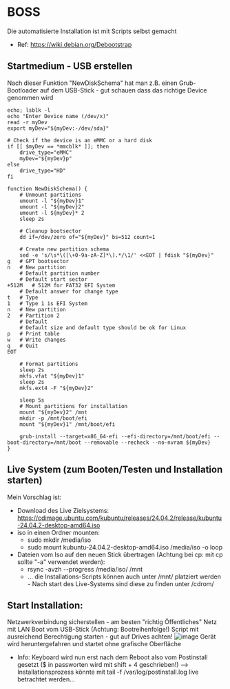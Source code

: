 # BOSS
Die automatisierte Installation ist mit Scripts selbst gemacht
- Ref: https://wiki.debian.org/Debootstrap

## Startmedium - USB erstellen
Nach dieser Funktion "NewDiskSchema" hat man z.B. einen Grub-Bootloader auf dem USB-Stick - gut schauen dass das richtige Device genommen wird

```
echo; lsblk -l
echo "Enter Device name (/dev/x)"
read -r myDev
export myDev="${myDev:-/dev/sda}"

# Check if the device is an eMMC or a hard disk
if [[ $myDev == *mmcblk* ]]; then
    drive_type="eMMC"
    myDev="${myDev}p"
else
    drive_type="HD"
fi

function NewDiskSchema() {
    # Unmount partitions
    umount -l "${myDev}1"
    umount -l "${myDev}2"
    umount -l ${myDev}* 2
	sleep 2s

    # Cleanup bootsector
    dd if=/dev/zero of="${myDev}" bs=512 count=1

    # Create new partition schema
    sed -e 's/\s*\([\+0-9a-zA-Z]*\).*/\1/' <<EOT | fdisk "${myDev}"
g   # GPT bootsector
n   # New partition
    # Default partition number
    # Default start sector
+512M   # 512M for FAT32 EFI System
    # Default answer for change type
t   # Type
1   # Type 1 is EFI System
n   # New partition
2   # Partition 2
    # Default
    # Default size and default type should be ok for Linux
p   # Print table
w   # Write changes
q   # Quit
EOT

    # Format partitions
    sleep 2s
    mkfs.vfat "${myDev}1"
    sleep 2s
    mkfs.ext4 -F "${myDev}2"

    sleep 5s
    # Mount partitions for installation
    mount "${myDev}2" /mnt
    mkdir -p /mnt/boot/efi
    mount "${myDev}1" /mnt/boot/efi

    grub-install --target=x86_64-efi --efi-directory=/mnt/boot/efi --boot-directory=/mnt/boot --removable --recheck --no-nvram ${myDev}
}
```

## Live System (zum Booten/Testen und Installation starten)
Mein Vorschlag ist:
* Download des Live Zielsystems: https://cdimage.ubuntu.com/kubuntu/releases/24.04.2/release/kubuntu-24.04.2-desktop-amd64.iso
* iso in einen Ordner mounten:
  * sudo mkdir /media/iso
  * sudo mount kubuntu-24.04.2-desktop-amd64.iso /media/iso -o loop
* Dateien vom Iso auf den neuen Stick übertragen (Achtung bei cp: mit cp sollte "-a" verwendet werden):
  * rsync -avzh --progress /media/iso/ /mnt
  * ... die Installations-Scripts können auch unter /mnt/ platziert werden - Nach start des Live-Systems sind diese zu finden unter /cdrom/

## Start Installation:
Netzwerkverbindung sicherstellen - am besten "richtig Öffentliches" Netz mit LAN
Boot vom USB-Stick (Achtung: Bootreihenfolge!)
Script mit ausreichend Berechtigung starten - gut auf Drives achten!
![image](https://github.com/user-attachments/assets/ba98efc8-b86c-40d6-8f8d-e955bcf62e8d)
Gerät wird heruntergefahren und startet ohne grafische Oberfläche
* Info: Keyboard wird nun erst nach dem Reboot also vom Postinstall gesetzt ($ in passworten wird mit shift + 4 geschrieben!)
  --> Installationsprozess könnte mit tail -f /var/log/postinstall.log live betrachtet werden...
